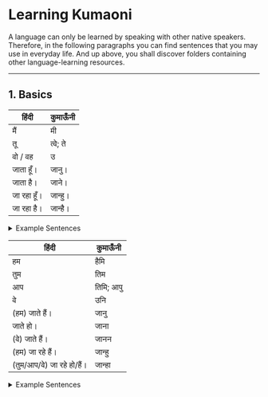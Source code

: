 # Learning Kumaoni
A language can only be learned by speaking with other native speakers. Therefore, in the following paragraphs you can find sentences that you may use in everyday life. And up above, you shall discover folders containing other language-learning resources.

---

## 1. Basics
हिंदी | कुमाऊँनी 
--- | --- 
मैं | मी
तू | त्वे; ते
वो / वह | उ
जाता हूँ। | जानु।
जाता है। | जाने।
जा रहा हूँ। | जान्हु।
जा रहा है। | जान्है।

<details><summary>Example Sentences</summary>
<p>

हिंदी | कुमाऊँनी | हिंदी | कुमाऊँनी 
--- | --- | --- | --- 
मैं जाता हूँ। | मी जानु। | मैं जा रहा हूँ। | मी जान्हु।
तू जाता है। | त्वे जाने। | तू जा रहा है। | त्वे जान्है।
वो जाता है। | उ जाने। | वो जा रहा है। | उ जान्है।

</p>
</details>

हिंदी | कुमाऊँनी 
--- | --- 
हम | हैमि
तुम | तिम
आप | तिमि; आपु
वे | उनि
(हम) जाते हैं। | जानु
जाते हो। | जाना
(वे) जाते हैं। | जानन
(हम) जा रहे हैं। | जान्हु
(तुम/आप/वे) जा रहे हो/हैं। | जान्हा

<details><summary>Example Sentences</summary>
<p>

हिंदी | कुमाऊँनी 
--- | --- 
हम जाते हैं। | हैमि जानु।
तुम जाते हो। | तिम जाना।
आप जाते हो। | तिमि जाना।
वे जाते हैं। | उनि जानन।
हम जा रहे हैं। | हैमि जान्हु।
तुम जा रहे हो। | तिम जान्हा।
आप जा रहे हो। | तिमि जान्हा।
वे जा रहे हैं। | उनि जान्हा।

</p>
</details>